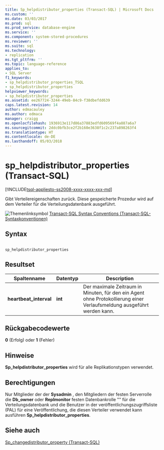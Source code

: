 ```yaml
---
title: Sp_helpdistributor_properties (Transact-SQL) | Microsoft Docs
ms.custom: ''
ms.date: 03/03/2017
ms.prod: sql
ms.prod_service: database-engine
ms.service: ''
ms.component: system-stored-procedures
ms.reviewer: ''
ms.suite: sql
ms.technology:
- replication
ms.tgt_pltfrm: ''
ms.topic: language-reference
applies_to:
- SQL Server
f1_keywords:
- sp_helpdistributor_properties_TSQL
- sp_helpdistributor_properties
helpviewer_keywords:
- sp_helpdistributor_properties
ms.assetid: ee267724-3244-49eb-84c9-f38dbefdd639
caps.latest.revision: 14
author: edmacauley
ms.author: edmaca
manager: craigg
ms.openlocfilehash: 1936913e117d86a37883edfd609569f4a887a6a7
ms.sourcegitcommit: 2ddc0bfb3ce2f2b160e3638f1c2c237a898263f4
ms.translationtype: HT
ms.contentlocale: de-DE
ms.lasthandoff: 05/03/2018
---
```

# <a name="sphelpdistributorproperties-transact-sql"></a>sp_helpdistributor_properties (Transact-SQL)
[!INCLUDE[tsql-appliesto-ss2008-xxxx-xxxx-xxx-md](../../includes/tsql-appliesto-ss2008-xxxx-xxxx-xxx-md.md)]

  Gibt Verteilereigenschaften zurück. Diese gespeicherte Prozedur wird auf dem Verteiler für die Verteilungsdatenbank ausgeführt.  
  
 ![Themenlinksymbol](../../database-engine/configure-windows/media/topic-link.gif "Topic link icon") [Transact-SQL Syntax Conventions (Transact-SQL-Syntaxkonventionen)](../../t-sql/language-elements/transact-sql-syntax-conventions-transact-sql.md)  
  
## <a name="syntax"></a>Syntax  
  
```  
  
sp_helpdistributor_properties   
```  
  
## <a name="result-set"></a>Resultset  
  
|Spaltenname|Datentyp|Description|  
|-----------------|---------------|-----------------|  
|**heartbeat_interval**|**int**|Der maximale Zeitraum in Minuten, für den ein Agent ohne Protokollierung einer Verlaufsmeldung ausgeführt werden kann.|  
  
## <a name="return-code-values"></a>Rückgabecodewerte  
 **0** (Erfolg) oder **1** (Fehler)  
  
## <a name="remarks"></a>Hinweise  
 **Sp_helpdistributor_properties** wird für alle Replikationstypen verwendet.  
  
## <a name="permissions"></a>Berechtigungen  
 Nur Mitglieder der der **Sysadmin** , den Mitgliedern der festen Serverrolle die **Db_owner** oder **Replmonitor** festen Datenbankrolle "" für die Verteilungsdatenbank und die Benutzer in der veröffentlichungszugriffsliste (PAL) für eine Veröffentlichung, die diesen Verteiler verwendet kann ausführen **Sp_helpdistributor_properties**.  
  
## <a name="see-also"></a>Siehe auch  
 [Sp_changedistributor_property &#40;Transact-SQL&#41;](../../relational-databases/system-stored-procedures/sp-changedistributor-property-transact-sql.md)  
  
  
